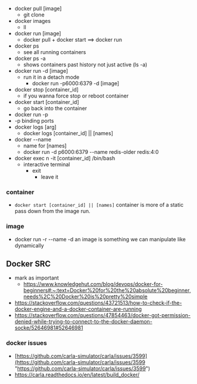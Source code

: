 - docker pull [image]
  - git clone
- docker images
  - ll
- docker run [image]
  - docker pull + docker start ==> docker run
- docker ps
  - see all running containers
- docker ps -a
  - shows containers past history not just active (ls -a)
- docker run -d [image]
  - run it in a detach mode
    - docker run -p6000:6379 -d [image]
- docker stop [container_id]
  - if you wanna force stop or reboot container
- docker start [container_id]
  - go back into the container
- docker run -p
- -p binding ports
- docker logs [arg]
  - docker logs [container_id] || [names]
- docker --name
  - name for [names]
  - docker run -d p6000:6379 --name redis-older redis:4:0
- docker exec n -it [container_id] /bin/bash
  - interactive terminal
    - exit
      - leave it

### container

- `docker start [container_id] || [names]`
  container is more of a static pass down from the image run.

### image

- docker run -r --name -d
  an image is something we can manipulate like dynamically

## Docker SRC

- mark as important
  - https://www.knowledgehut.com/blog/devops/docker-for-beginners#:~:text=Docker%20for%20the%20absolute%20beginner,needs%2C%20Docker%20is%20pretty%20simple
- https://stackoverflow.com/questions/43721513/how-to-check-if-the-docker-engine-and-a-docker-container-are-running
- https://stackoverflow.com/questions/47854463/docker-got-permission-denied-while-trying-to-connect-to-the-docker-daemon-socke/52646981#52646981

### docker issues

- [https://github.com/carla-simulator/carla/issues/3599](https://github.com/carla-simulator/carla/issues/3599 "https://github.com/carla-simulator/carla/issues/3599")
- https://carla.readthedocs.io/en/latest/build_docker/
